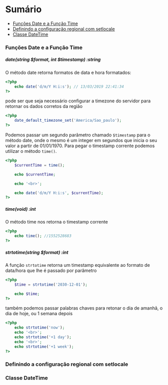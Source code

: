 # Sumário

- [Funções Date e a Função Time](#funções-date-e-a-função-time)
- [Definindo a configuração regional com setlocale](#Definindo-a-configuração-regional-com-setlocale)
- [Classe DateTime](#classe-datetime)

### Funções Date e a Função Time

##### date(string $format, int $timestamp) :string

O método date retorna formatos de data e hora formatados:

```php
<?php
    echo date('d/m/Y H:i:s'); // 13/03/2019 22:41:34
?>
```

pode ser que seja necessário configurar a timezone do servidor para retornar
os dados corretos da região

```php
<?php
    date_default_timezone_set('America/Sao_paulo');
?>
```

Podemos passar um segundo parâmetro chamado `$timestamp` para o método date,
onde o mesmo é um integer em segundos que inicia o seu valor a partir de 01/01/1970.
Para pegar o timestamp corrente podemos utilizar o método `time()`.

```php
<?php
    $currentTime = time();

    echo $currentTime;

    echo '<br>';

    echo date('d/m/Y H:i:s', $currentTime);
?>
```

##### time(void) :int

O método time nos retorna o timestamp corrente

```php
<?php
    echo time(); //1552528683
?>
```

##### strtotime(string $format) :int

A função `strtotime` retorna um timestamp equivalente ao formato de data/hora
que lhe é passado por parâmetro

```php
<?php
    $time = strtotime('2030-12-01');

    echo $time;
?>
```

também podemos passar palabras chaves para retonar o dia de amanhã,
o dia de hoje, ou 1 semana depois

```php
<?php
    echo strtotime('now');
    echo '<br>';
    echo strtotime('+1 day');
    echo '<br>';
    echo strtotime('+1 week');
?>
```

### Definindo a configuração regional com setlocale



### Classe DateTime
